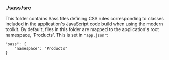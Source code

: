 ### ./sass/src

This folder contains Sass files defining CSS rules corresponding to classes
included in the application's JavaScript code build when using the modern toolkit.
By default, files in this folder are mapped to the application's root namespace, 'Products'.
This is set in `"app.json"`:

    "sass": {
        "namespace": "Products"
    }